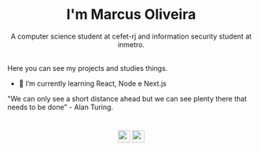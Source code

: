 <h1 align="center">I'm Marcus Oliveira</h1>

<div align="center">
A computer science student at cefet-rj and information security student at inmetro.
</div>

<br/>

Here you can see my projects and studies things.

- 🌱 I’m currently learning React, Node e Next.js

"We can only see a short distance ahead but we can see plenty there that needs to be done" - Alan Turing.

#

<div align="center">
  
[<img src="https://user-images.githubusercontent.com/53785487/108735962-e57bff00-750f-11eb-8716-80f9468772c8.png" height="25" />](https://www.linkedin.com/in/marcus-oliveira-3b92011a7/)
[<img src="https://user-images.githubusercontent.com/53785487/108737382-5243c900-7511-11eb-9c3d-4173b55d2233.png" height="25" />](mailto:markusvi17@gmail.co)
  
</div>
